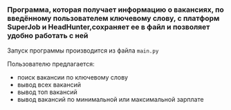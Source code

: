 ### Программа, которая получает информацию о вакансиях, по введённому пользователем ключевому слову, с платформ SuperJob и HeadHunter,сохраняет ее в файл и позволяет удобно работать с ней 

Запуск программы производится из файла `main.py`

Пользователю предлагается:

- поиск вакансии по ключевому слову
- вывод всех вакансий
- вывод топ вакансий
- вывод вакансий по минимальной или максимальной зарплате